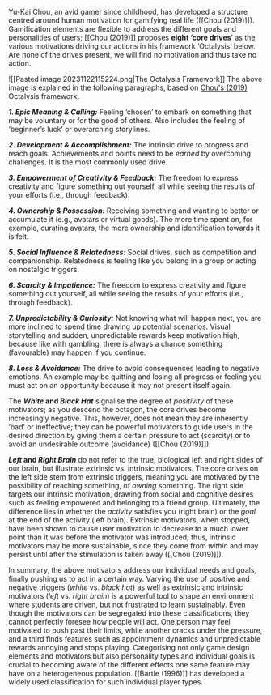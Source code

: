 Yu-Kai Chou, an avid gamer since childhood, has developed a structure centred around human motivation for gamifying real life ([[Chou (2019)]]). Gamification elements are flexible to address the different goals and personalities of users; [[Chou (2019)]] proposes **eight ‘core drives**’ as the various motivations driving our actions in his framework ‘Octalysis’ below. Are none of the drives present, we will find no motivation and thus take no action.

![[Pasted image 20231122115224.png|The Octalysis Framework]]
The above image is explained in the following paragraphs, based on [Chou's (2019)](Chou%20(2019)) Octalysis framework.

**_1. Epic Meaning & Calling:_** Feeling ‘chosen’ to embark on something that may be voluntary or for the good of others. Also includes the feeling of ‘beginner’s luck’ or overarching storylines.

**_2. Development & Accomplishment:_** The intrinsic drive to progress and reach goals. Achievements and points need to be _earned_ by overcoming challenges. It is the most commonly used drive.

**_3. Empowerment of Creativity & Feedback:_** The freedom to express creativity and figure something out yourself, all while seeing the results of your efforts (i.e., through feedback).

**_4. Ownership & Possession:_** Receiving something and wanting to better or accumulate it (e.g., avatars or virtual goods). The more time spent on, for example, curating avatars, the more ownership and identification towards it is felt.

**_5. Social Influence & Relatedness:_** Social drives, such as competition and companionship. Relatedness is feeling like you belong in a group or acting on nostalgic triggers.

**_6. Scarcity & Impatience:_** The freedom to express creativity and figure something out yourself, all while seeing the results of your efforts (i.e., through feedback).

**_7. Unpredictability & Curiosity:_** Not knowing what will happen next, you are more inclined to spend time drawing up potential scenarios. Visual storytelling and sudden, unpredictable rewards keep motivation high, because like with gambling, there is always a chance something (favourable) may happen if you continue.

**_8. Loss & Avoidance:_** The drive to avoid consequences leading to negative emotions. An example may be quitting and losing all progress or feeling you must act on an opportunity because it may not present itself again.

The **_White_ and _Black Hat_** signalise the degree of _positivity_ of these motivators; as you descend the octagon, the core drives become increasingly negative. This, however, does not mean they are inherently ‘bad’ or ineffective; they can be powerful motivators to guide users in the desired direction by giving them a certain pressure to act (scarcity) or to avoid an undesirable outcome (avoidance) ([[Chou (2019)]]).

**_Left_ and _Right Brain_** do not refer to the true, biological left and right sides of our brain, but illustrate extrinsic vs. intrinsic motivators. The core drives on the left side stem from extrinsic triggers, meaning you are motivated by the possibility of reaching something, of _owning_ something. The right side targets our intrinsic motivation, drawing from social and cognitive desires such as feeling empowered and belonging to a friend group. Ultimately, the difference lies in whether the _activity_ satisfies you (right brain) or the _goal_ at the end of the activity (left brain). Extrinsic motivators, when stopped, have been shown to cause user motivation to decrease to a much lower point than it was before the motivator was introduced; thus, intrinsic motivators may be more sustainable, since they come from _within_ and may persist until after the stimulation is taken away ([[Chou (2019)]]).

In summary, the above motivators address our individual needs and goals, finally pushing us to act in a certain way. Varying the use of positive and negative triggers (_white_ vs. _black hat_) as well as extrinsic and intrinsic motivators (_left_ vs. _right brain_) is a powerful tool to shape an environment where students are driven, but not frustrated to learn sustainably. Even though the motivators can be segregated into these classifications, they cannot perfectly foresee how people will act. One person may feel motivated to push past their limits, while another cracks under the pressure, and a third finds features such as appointment dynamics and unpredictable rewards annoying and stops playing. Categorising not only game design elements and motivators but also personality types and individual goals is crucial to becoming aware of the different effects one same feature may have on a heterogeneous population. [[Bartle (1996)]] has developed a widely used classification for such individual player types.